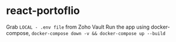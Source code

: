 # react-portoflio

Grab `LOCAL - .env file` from Zoho Vault
Run the app using docker-compose, `docker-compose down -v && docker-compose up --build`
